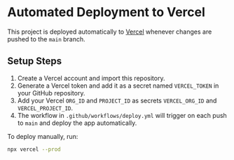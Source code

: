# Automated Deployment to Vercel

This project is deployed automatically to [Vercel](https://vercel.com/) whenever changes are pushed to the `main` branch.

## Setup Steps

1. Create a Vercel account and import this repository.
2. Generate a Vercel token and add it as a secret named `VERCEL_TOKEN` in your GitHub repository.
3. Add your Vercel `ORG_ID` and `PROJECT_ID` as secrets `VERCEL_ORG_ID` and `VERCEL_PROJECT_ID`.
4. The workflow in `.github/workflows/deploy.yml` will trigger on each push to `main` and deploy the app automatically.

To deploy manually, run:

```bash
npx vercel --prod
```
